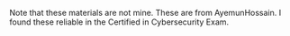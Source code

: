 Note that these materials are not mine. These are from AyemunHossain. I found these reliable in the Certified in Cybersecurity Exam. 
